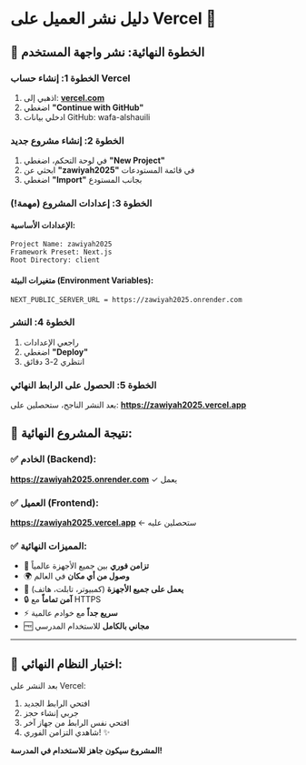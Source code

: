 # دليل نشر العميل على Vercel 🚀

## 🎯 الخطوة النهائية: نشر واجهة المستخدم

### الخطوة 1: إنشاء حساب Vercel
1. اذهبي إلى: **[vercel.com](https://vercel.com)**
2. اضغطي **"Continue with GitHub"** 
3. ادخلي بيانات GitHub: wafa-alshauili

### الخطوة 2: إنشاء مشروع جديد
1. في لوحة التحكم، اضغطي **"New Project"**
2. ابحثي عن **"zawiyah2025"** في قائمة المستودعات
3. اضغطي **"Import"** بجانب المستودع

### الخطوة 3: إعدادات المشروع (مهمة!)

#### الإعدادات الأساسية:
```
Project Name: zawiyah2025
Framework Preset: Next.js
Root Directory: client
```

#### متغيرات البيئة (Environment Variables):
```
NEXT_PUBLIC_SERVER_URL = https://zawiyah2025.onrender.com
```

### الخطوة 4: النشر
1. راجعي الإعدادات
2. اضغطي **"Deploy"**
3. انتظري 2-3 دقائق

### الخطوة 5: الحصول على الرابط النهائي
بعد النشر الناجح، ستحصلين على:
**https://zawiyah2025.vercel.app**

## 🎉 نتيجة المشروع النهائية:

### ✅ الخادم (Backend):
**https://zawiyah2025.onrender.com** ✓ يعمل

### ✅ العميل (Frontend):  
**https://zawiyah2025.vercel.app** ← ستحصلين عليه

### ✅ المميزات النهائية:
- 🔄 **تزامن فوري** بين جميع الأجهزة عالمياً
- 🌍 **وصول من أي مكان** في العالم
- 📱 **يعمل على جميع الأجهزة** (كمبيوتر، تابلت، هاتف)
- 🔒 **آمن تماماً** مع HTTPS
- ⚡ **سريع جداً** مع خوادم عالمية
- 🆓 **مجاني بالكامل** للاستخدام المدرسي

---

## 🚀 اختبار النظام النهائي:

بعد النشر على Vercel:
1. افتحي الرابط الجديد
2. جربي إنشاء حجز
3. افتحي نفس الرابط من جهاز آخر
4. شاهدي التزامن الفوري! ✨

**المشروع سيكون جاهز للاستخدام في المدرسة!**